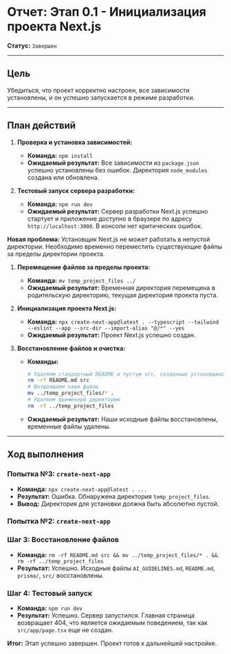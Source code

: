 # Отчет: Этап 0.1 - Инициализация проекта Next.js

**Статус:** `Завершен`

---

## Цель

Убедиться, что проект корректно настроен, все зависимости установлены, и он успешно запускается в режиме разработки.

---

## План действий

1.  **Проверка и установка зависимостей:**
    - **Команда:** `npm install`
    - **Ожидаемый результат:** Все зависимости из `package.json` успешно установлены без ошибок. Директория `node_modules` создана или обновлена.

2.  **Тестовый запуск сервера разработки:**
    - **Команда:** `npm run dev`
    - **Ожидаемый результат:** Сервер разработки Next.js успешно стартует и приложение доступно в браузере по адресу `http://localhost:3000`. В консоли нет критических ошибок.

**Новая проблема:** Установщик Next.js не может работать в непустой директории. Необходимо временно переместить существующие файлы за пределы директории проекта.

1.  **Перемещение файлов за пределы проекта:**
    - **Команда:** `mv temp_project_files ../`
    - **Ожидаемый результат:** Временная директория перемещена в родительскую директорию, текущая директория проекта пуста.

2.  **Инициализация проекта Next.js:**
    - **Команда:** `npx create-next-app@latest . --typescript --tailwind --eslint --app --src-dir --import-alias "@/*" --yes`
    - **Ожидаемый результат:** Проект Next.js успешно создан.

3.  **Восстановление файлов и очистка:**
    - **Команды:**
        ```bash
        # Удаляем стандартный README и пустую src, созданные установщиком
        rm -rf README.md src
        # Возвращаем наши файлы
        mv ../temp_project_files/* .
        # Удаляем временную директорию
        rm -rf ../temp_project_files
        ```
    - **Ожидаемый результат:** Наши исходные файлы восстановлены, временные файлы удалены.

---

## Ход выполнения

### Попытка №3: `create-next-app`
- **Команда:** `npx create-next-app@latest . ...`
- **Результат:** Ошибка. Обнаружена директория `temp_project_files`.
- **Вывод:** Директория для установки должна быть абсолютно пустой.

### Попытка №2: `create-next-app`

### Шаг 3: Восстановление файлов
- **Команда:** `rm -rf README.md src && mv ../temp_project_files/* . && rm -rf ../temp_project_files`
- **Результат:** Успешно. Исходные файлы `AI_GUIDELINES.md`, `README.md`, `prisma/`, `src/` восстановлены.

### Шаг 4: Тестовый запуск
- **Команда:** `npm run dev`
- **Результат:** Успешно. Сервер запустился. Главная страница возвращает 404, что является ожидаемым поведением, так как `src/app/page.tsx` еще не создан.

**Итог:** Этап успешно завершен. Проект готов к дальнейшей настройке.
